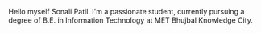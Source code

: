 Hello myself Sonali Patil.
I'm a passionate student, currently pursuing a degree of B.E. in Information Technology at MET Bhujbal Knowledge City.

